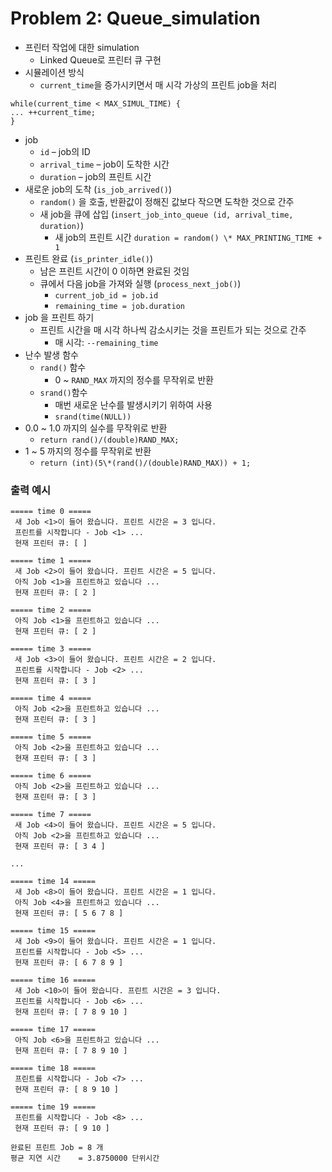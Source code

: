 # Problem 2: Queue_simulation

- 프린터 작업에 대한 simulation
  - Linked Queue로 프린터 큐 구현
- 시뮬레이션 방식
  - `current_time`을 증가시키면서 매 시각 가상의 프린트 job을 처리

```
while(current_time < MAX_SIMUL_TIME) {
... ++current_time;
}
```

- job
  - `id` – job의 ID
  - `arrival_time` – job이 도착한 시간
  - `duration` – job의 프린트 시간
- 새로운 job의 도착 (`is_job_arrived()`)
  - `random()` 을 호출, 반환값이 정해진 값보다 작으면 도착한 것으로 간주
  - 새 job을 큐에 삽입 (`insert_job_into_queue (id, arrival_time, duration)`)
    - 새 job의 프린트 시간 `duration = random() \* MAX_PRINTING_TIME + 1`
- 프린트 완료 (`is_printer_idle()`)
  - 남은 프린트 시간이 0 이하면 완료된 것임
  - 큐에서 다음 job을 가져와 실행 (`process_next_job()`)
    - `current_job_id = job.id`
    - `remaining_time = job.duration`
- job 을 프린트 하기
  - 프린트 시간을 매 시각 하나씩 감소시키는 것을 프린트가 되는 것으로 간주
    - 매 시각: `--remaining_time`
- 난수 발생 함수
  - `rand()` 함수
    - 0 ~ `RAND_MAX` 까지의 정수를 무작위로 반환
  - `srand()`함수
    - 매번 새로운 난수를 발생시키기 위하여 사용
    - `srand(time(NULL))`
- 0.0 ~ 1.0 까지의 실수를 무작위로 반환
  - `return rand()/(double)RAND_MAX;`
- 1 ~ 5 까지의 정수를 무작위로 반환
  - `return (int)(5\*(rand()/(double)RAND_MAX)) + 1;`

### 출력 예시

```
===== time 0 =====
 새 Job <1>이 들어 왔습니다. 프린트 시간은 = 3 입니다.
 프린트를 시작합니다 - Job <1> ...
 현재 프린터 큐: [ ]

===== time 1 =====
 새 Job <2>이 들어 왔습니다. 프린트 시간은 = 5 입니다.
 아직 Job <1>을 프린트하고 있습니다 ...
 현재 프린터 큐: [ 2 ]

===== time 2 =====
 아직 Job <1>을 프린트하고 있습니다 ...
 현재 프린터 큐: [ 2 ]

===== time 3 =====
 새 Job <3>이 들어 왔습니다. 프린트 시간은 = 2 입니다.
 프린트를 시작합니다 - Job <2> ...
 현재 프린터 큐: [ 3 ]

===== time 4 =====
 아직 Job <2>을 프린트하고 있습니다 ...
 현재 프린터 큐: [ 3 ]

===== time 5 =====
 아직 Job <2>을 프린트하고 있습니다 ...
 현재 프린터 큐: [ 3 ]

===== time 6 =====
 아직 Job <2>을 프린트하고 있습니다 ...
 현재 프린터 큐: [ 3 ]

===== time 7 =====
 새 Job <4>이 들어 왔습니다. 프린트 시간은 = 5 입니다.
 아직 Job <2>을 프린트하고 있습니다 ...
 현재 프린터 큐: [ 3 4 ]

...

===== time 14 =====
 새 Job <8>이 들어 왔습니다. 프린트 시간은 = 1 입니다.
 아직 Job <4>을 프린트하고 있습니다 ...
 현재 프린터 큐: [ 5 6 7 8 ]

===== time 15 =====
 새 Job <9>이 들어 왔습니다. 프린트 시간은 = 1 입니다.
 프린트를 시작합니다 - Job <5> ...
 현재 프린터 큐: [ 6 7 8 9 ]

===== time 16 =====
 새 Job <10>이 들어 왔습니다. 프린트 시간은 = 3 입니다.
 프린트를 시작합니다 - Job <6> ...
 현재 프린터 큐: [ 7 8 9 10 ]

===== time 17 =====
 아직 Job <6>을 프린트하고 있습니다 ...
 현재 프린터 큐: [ 7 8 9 10 ]

===== time 18 =====
 프린트를 시작합니다 - Job <7> ...
 현재 프린터 큐: [ 8 9 10 ]

===== time 19 =====
 프린트를 시작합니다 - Job <8> ...
 현재 프린터 큐: [ 9 10 ]

완료된 프린트 Job = 8 개
평균 지연 시간    = 3.8750000 단위시간
```
